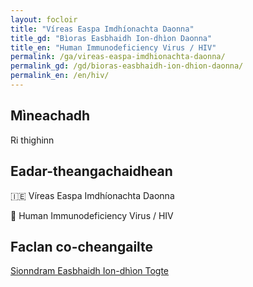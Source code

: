 ```yaml
---
layout: focloir
title: "Víreas Easpa Imdhíonachta Daonna"
title_gd: "Bìoras Easbhaidh Ion-dhìon Daonna"
title_en: "Human Immunodeficiency Virus / HIV"
permalink: /ga/vireas-easpa-imdhionachta-daonna/
permalink_gd: /gd/bioras-easbhaidh-ion-dhion-daonna/
permalink_en: /en/hiv/
---
```


## Mìneachadh

Ri thighinn

## Eadar-theangachaidhean

&#x1f1ee;&#x1f1ea; Víreas Easpa Imdhíonachta Daonna

&#x1f3f4;&#xe0067;&#xe0062;&#xe0065;&#xe006e;&#xe0067;&#xe007f; Human Immunodeficiency Virus / HIV

## Faclan co-cheangailte

[Sionndram Easbhaidh Ion-dhìon Togte](https://faclair.lgbt/sionndram-easbhaidh-ion-dhion-togte/)